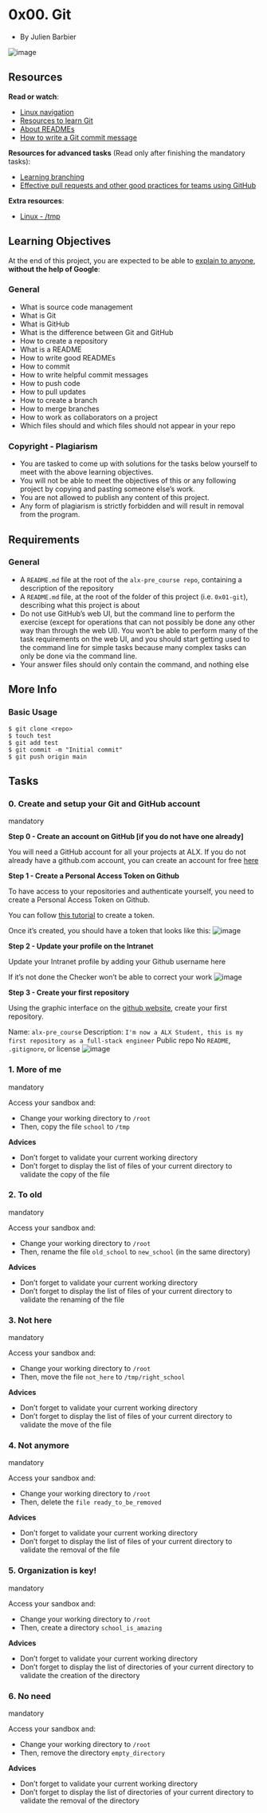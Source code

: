 0x00. Git
======================

-   By Julien Barbier

![image](https://user-images.githubusercontent.com/106776383/232293533-035a5b0a-0f3c-4761-9c59-1115633e134f.png)


Resources
---------

**Read or watch**:

-   [Linux navigation](https://intranet.alxswe.com/rltoken/wpsA1kZvIz5_aVkvXuKN5Q)
-   [Resources to learn Git](https://intranet.alxswe.com/rltoken/EC5rb6yWBWllPB-T8rd0SQ)
-   [About READMEs](https://intranet.alxswe.com/rltoken/yM5FZakIhHB2TWO1PN2PZg)
-   [How to write a Git commit message](https://intranet.alxswe.com/rltoken/SihXX88mKA9TFaIebKX3Rw)

**Resources for advanced tasks** (Read only after finishing the mandatory tasks):

-   [Learning branching](https://intranet.alxswe.com/rltoken/hBgLCXoQaGTcOwr_kmCoEA)
-   [Effective pull requests and other good practices for teams using GitHub](https://intranet.alxswe.com/rltoken/xhKV_qX3eXvyePzeNraEGw)


**Extra resources**:

-   [Linux - /tmp](https://intranet.alxswe.com/rltoken/czGvASt_M8PW05Ubdp8EBw)

Learning Objectives
-------------------

At the end of this project, you are expected to be able to [explain to anyone](https://intranet.alxswe.com/rltoken/Rfy6VuvRfNAau31z1J_b-w "explain to anyone"), **without the help of Google**:

### General

-   What is source code management
-   What is Git
-   What is GitHub
-   What is the difference between Git and GitHub
-   How to create a repository
-   What is a README
-   How to write good READMEs
-   How to commit
-   How to write helpful commit messages
-   How to push code
-   How to pull updates
-   How to create a branch
-   How to merge branches
-   How to work as collaborators on a project
-   Which files should and which files should not appear in your repo

### Copyright - Plagiarism

-   You are tasked to come up with solutions for the tasks below yourself to meet with the above learning objectives.
-   You will not be able to meet the objectives of this or any following project by copying and pasting someone else’s work.
-   You are not allowed to publish any content of this project.
-   Any form of plagiarism is strictly forbidden and will result in removal from the program.

Requirements
------------

### General

-   A `README.md` file at the root of the `alx-pre_course repo`, containing a description of the repository
-   A `README.md` file, at the root of the folder of this project (i.e. `0x01-git`), describing what this project is about
-   Do not use GitHub’s web UI, but the command line to perform the exercise (except for operations that can not possibly be done any other way than through the web UI). You won’t be able to perform many of the task requirements on the web UI, and you should start getting used to the command line for simple tasks because many complex tasks can only be done via the command line.
-   Your answer files should only contain the command, and nothing else

More Info
------------

### Basic Usage

```
$ git clone <repo>
$ touch test
$ git add test
$ git commit -m "Initial commit"
$ git push origin main
```


Tasks
-----

### 0. Create and setup your Git and GitHub account

mandatory

**Step 0 - Create an account on GitHub [if you do not have one already]**

You will need a GitHub account for all your projects at ALX. If you do not already have a github.com account, you can create an account for free [here](https://intranet.alxswe.com/rltoken/hQPhGkQBxYfTYTYDKtrZvw)


**Step 1 - Create a Personal Access Token on Github**

To have access to your repositories and authenticate yourself, you need to create a Personal Access Token on Github.

You can follow [this tutorial](https://intranet.alxswe.com/rltoken/1sEAC5BvAQ1G5VabbAl2iA) to create a token.

Once it’s created, you should have a token that looks like this:
![image](https://user-images.githubusercontent.com/106776383/232298307-a189c3c9-568f-4ca3-921a-e0713c4e0d77.png)


**Step 2 - Update your profile on the Intranet**

Update your Intranet profile by adding your Github username here

If it’s not done the Checker won’t be able to correct your work
![image](https://user-images.githubusercontent.com/106776383/232298807-489247d9-534f-4751-8979-b87cb0aca5f0.png)


**Step 3 - Create your first repository**

Using the graphic interface on the [github website](https://intranet.alxswe.com/rltoken/hQPhGkQBxYfTYTYDKtrZvw), create your first repository.

Name: `alx-pre_course`
Description: `I'm now a ALX Student, this is my first repository as a full-stack engineer`
Public repo
No `README`, `.gitignore`, or license
![image](https://user-images.githubusercontent.com/106776383/232299331-e32eeb81-95ec-49e7-bd1f-347109edf28a.png)



### 1. More of me

mandatory

Access your sandbox and:

-   Change your working directory to `/root`
-   Then, copy the file `school` to `/tmp`

**Advices**

-   Don’t forget to validate your current working directory
-   Don’t forget to display the list of files of your current directory to validate the copy of the file



### 2. To old

mandatory

Access your sandbox and:

-   Change your working directory to `/root`
-   Then, rename the file `old_school` to `new_school` (in the same directory)

**Advices**

-   Don’t forget to validate your current working directory
-   Don’t forget to display the list of files of your current directory to validate the renaming of the file



### 3. Not here

mandatory

Access your sandbox and:

-   Change your working directory to `/root`
-   Then, move the file `not_here` to `/tmp/right_school`

**Advices**

-   Don’t forget to validate your current working directory
-   Don’t forget to display the list of files of your current directory to validate the move of the file



### 4. Not anymore

mandatory

Access your sandbox and:

-   Change your working directory to `/root`
-   Then, delete the `file ready_to_be_removed`

**Advices**

-   Don’t forget to validate your current working directory
-   Don’t forget to display the list of files of your current directory to validate the removal of the file



### 5. Organization is key!

mandatory

Access your sandbox and:

-   Change your working directory to `/root`
-   Then, create a directory `school_is_amazing`

**Advices**

-   Don’t forget to validate your current working directory
-   Don’t forget to display the list of directories of your current directory to validate the creation of the directory


### 6. No need

mandatory

Access your sandbox and:

-   Change your working directory to `/root`
-   Then, remove the directory `empty_directory`

**Advices**

-   Don’t forget to validate your current working directory
-   Don’t forget to display the list of directories of your current directory to validate the removal of the directory

